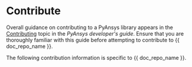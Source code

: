 # Contribute

Overall guidance on contributing to a PyAnsys library appears in the
[Contributing] topic in the *PyAnsys developer's guide*. Ensure that you
are thoroughly familiar with this guide before attempting to contribute to
{{ doc_repo_name }}.

The following contribution information is specific to {{ doc_repo_name }}.

[Contributing]: https://dev.docs.pyansys.com/how-to/contributing.html

<!-- Begin content specific to your library here. -->
